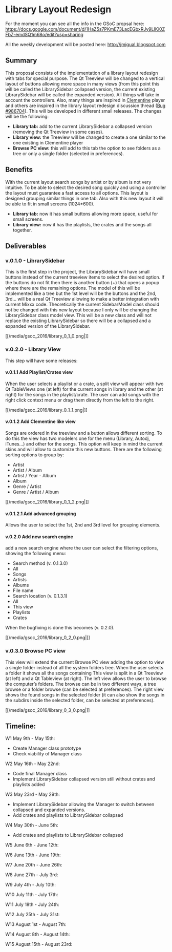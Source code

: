 # Library Layout Redesign

For the moment you can see all the info in the GSoC propsal here:
<https://docs.google.com/document/d/1HaZ5s7PKmE73LacEGbxRJy9LIKi0ZFbZ-emdSQ1m68o/edit?usp=sharing>

All the weekly development will be posted here:
<http://jmigual.blogspot.com>

## Summary

This proposal consists of the implementation of a library layout
redesign with tabs for special purpose. The Qt Treeview will be changed
to a vertical layout of buttons allowing more space in many views (from
this point this will be called the LibrarySidebar collapsed version, the
current existing LibrarySidebar will be called the expanded version).
All things will take in account the controllers. Also, many things are
inspired in [Clementine](https://www.clementine-player.org/) player and
others are inspired in the library layout redesign discussion thread
([Bug \#986704](https://bugs.launchpad.net/mixxx/+bug/986704)). This
will be developed in different small releases. The changes will be the
following:

  - **Library tab:** add to the current LibrarySidebar a collapsed
    version (removing the Qt Treeview in some cases).
  - **Library view:** the Treeview will be changed to create a one
    similar to the one existing in Clementine player
  - **Browse PC view:** this will add to this tab the option to see
    folders as a tree or only a single folder (selected in preferences).

## Benefits

With the current layout search songs by artist or by album is not very
intuitive. To be able to select the desired song quickly and using a
controller the layout must guarantee a fast access to all options. This
layout is designed grouping similar things in one tab. Also with this
new layout it will be able to fit in small screens (1024\*600).

  - **Library tab:** now it has small buttons allowing more space,
    useful for small screens.
  - **Library view:** now it has the playlists, the crates and the songs
    all together.

## Deliverables

### v.0.1.0 - LibrarySidebar

This is the first step in the project, the LibrarySidebar will have
small buttons instead of the current treeview items to select the
desired option. If the buttons do not fit then there is another button
(+) that opens a popup where there are the remaining options. The model
of this will be implemented like a tree but the 1st level will be the
buttons and the 2nd, 3rd… will be a real Qt Treeview allowing to make a
better integration with current Mixxx code. Theoretically the current
SidebarModel class should not be changed with this new layout because I
only will be changing the LibrarySidebar class model view. This will be
a new class and will not replace the existing LibrarySidebar so there
will be a collapsed and a expanded version of the LibrarySidebar.

[[/media/gsoc_2016/library_0_1_0.png|]]

### v.0.2.0 - Library View

This step will have some releases:

#### v.0.1.1 Add Playlist/Crates view

When the user selects a playlist or a crate, a split view will appear
with two Qt TableViews one (at left) for the current songs in library
and the other (at right) for the songs in the playlist/crate. The user
can add songs with the right click context menu or drag them directly
from the left to the right.

[[/media/gsoc_2016/library_0_1_1.png|]]

#### v.0.1.2 Add Clementine like view

Songs are ordered in the treeview and a button allows different sorting.
To do this the view has two modelers one for the menu (Library, Autodj,
iTunes…) and other for the songs. This option will keep in mind the
current skins and will allow to customize this new buttons. There are
the following sorting options to group by:

  - Artist
  - Artist / Album
  - Artist / Year - Album
  - Album
  - Genre / Artist
  - Genre / Artist / Album

[[/media/gsoc_2016/library_0_1_2.png|]]

#### v.0.1.2.1 Add advanced grouping

Allows the user to select the 1st, 2nd and 3rd level for grouping
elements.

#### v.0.2.0 Add new search engine

add a new search engine where the user can select the filtering options,
showing the following menu:

  - Search method (v. 0.1.3.0)
  - All
  - Songs
  - Artists
  - Albums
  - File name
  - Search location (v. 0.1.3.1)
  - All
  - This view
  - Playlists
  - Crates

When the bugfixing is done this becomes (v. 0.2.0).

[[/media/gsoc_2016/library_0_2_0.png|]]

### v.0.3.0 Browse PC view

This view will extend the current Browse PC view adding the option to
view a single folder instead of all the system folders tree. When the
user selects a folder it shows all the songs containing This view is
split in a Qt Treeview (at left) and a Qt Tableview (at right). The left
view allows the user to browse the computer’s folders. The browse can be
in two different ways, a tree browse or a folder browse (can be selected
at preferences). The right view shows the found songs in the selected
folder (it can also show the songs in the subdirs inside the selected
folder, can be selected at preferences).

[[/media/gsoc_2016/library_0_3_0.png|]]

## Timeline:

W1 May 9th - May 15th:

  - Create Manager class prototype
  - Check viability of Manager class

W2 May 16th - May 22nd:

  - Code final Manager class
  - Implement LibrarySidebar collapsed version still without crates and
    playlists added

W3 May 23rd - May 29th:

  - Implement LibrarySidebar allowing the Manager to switch between
    collapsed and expanded versions.
  - Add crates and playlists to LibrarySidebar collapsed

W4 May 30th - June 5th:

  - Add crates and playlists to LibrarySidebar collapsed

W5 June 6th - June 12th:

W6 June 13th - June 19th:

W7 June 20th - June 26th:

W8 June 27th - July 3rd:

W9 July 4th - July 10th:

W10 July 11th - July 17th:

W11 July 18th - July 24th:

W12 July 25th - July 31st:

W13 August 1st - August 7th:

W14 August 8th - August 14th:

W15 August 15th - August 23rd:
